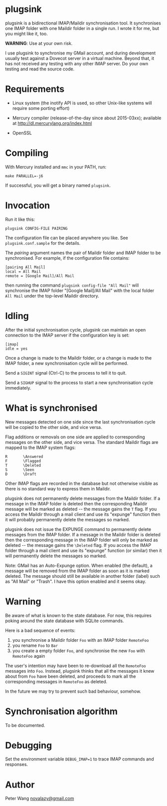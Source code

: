 plugsink
========

plugsink is a bidirectional IMAP/Maildir synchronisation tool.
It synchronises one IMAP folder with one Maildir folder in a single run.
I wrote it for me, but you might like it, too.

**WARNING**: Use at your own risk.

I use plugsink to synchronise my GMail account, and during development
usually test against a Dovecot server in a virtual machine.
Beyond that, it has not received any testing with any other IMAP server.
Do your own testing and read the source code.


Requirements
============

  * Linux system (the inotify API is used, so other Unix-like systems will
    require some porting effort)

  * Mercury compiler (release-of-the-day since about 2015-03xx); available
    at <http://dl.mercurylang.org/index.html>

  * OpenSSL


Compiling
=========

With Mercury installed and `mmc` in your PATH, run:

    make PARALLEL=-j6

If successful, you will get a binary named `plugsink`.


Invocation
==========

Run it like this:

    plugsink CONFIG-FILE PAIRING

The configuration file can be placed anywhere you like.
See `plugsink.conf.sample` for the details.

The *pairing* argument names the pair of Maildir folder and IMAP folder to
be synchronised.  For example, if the configuration file contains:

    [pairing All Mail]
    local = All Mail
    remote = [Google Mail]/All Mail

then running the command `plugsink config-file "All Mail"` will synchronise
the IMAP folder "[Google Mail]/All Mail" with the local folder `All Mail`
under the top-level Maildir directory.


Idling
======

After the initial synchronisation cycle, plugsink can maintain an open
connection to the IMAP server if the configuration key is set:

    [imap]
    idle = yes

Once a change is made to the Maildir folder, or a change is made to the
IMAP folder, a new synchronisation cycle will be performed.

Send a `SIGINT` signal (Ctrl-C) to the process to tell it to quit.

Send a `SIGHUP` signal to the process to start a new synchronisation
cycle immediately.


What is synchronised
====================

New messages detected on one side since the last synchronisation cycle will
be copied to the other side, and vice versa.

Flag additions or removals on one side are applied to corresponding messages
on the other side, and vice versa.  The standard Maildir flags are mapped to
the IMAP system flags:

    R       \Answered
    F       \Flagged
    T       \Deleted
    S       \Seen
    D       \Draft

Other IMAP flags are recorded in the database but not otherwise visible as
there is no standard way to express them in Maildir.

plugsink does not permanently delete messages from the Maildir folder.
If a message in the IMAP folder is deleted then the corresponding Maildir
message will be marked as deleted -- the message gains the `T` flag.
If you access the Maildir through a mail client and use its "expunge"
function then it will probably permanently delete the messages so marked.

plugsink does not issue the EXPUNGE command to permanently delete messages
from the IMAP folder.  If a message in the Maildir folder is deleted then
the corresponding message in the IMAP folder will only be marked as deleted
-- the message gains the `\Deleted` flag.  If you access the IMAP folder
through a mail client and use its "expunge" function (or similar) then it
will permanently delete the messages so marked.

Note: GMail has an Auto-Expunge option.  When enabled (the default), a
message will be removed from the IMAP folder as soon as it is marked
deleted.  The message should still be available in another folder (label)
such as "All Mail" or "Trash".  I have this option enabled and it seems
okay.


Warning
=======

Be aware of what is known to the state database.  For now, this requires
poking around the state database with SQLite commands.

Here is a bad sequence of events:

 1. you synchronise a Maildir folder `Foo` with an IMAP folder `RemoteFoo`
 2. you rename `Foo` to `Bar`
 3. you create a empty folder `Foo`, and synchronise the new `Foo` with
    `RemoteFoo` again

The user's intention may have been to re-download all the `RemoteFoo`
messages into `Foo`.  Instead, plugsink thinks that all the messages it
knew about from `Foo` have been deleted, and proceeds to mark all the
corresponding messages in `RemoteFoo` as deleted.

In the future we may try to prevent such bad behaviour, somehow.


Synchronisation algorithm
=========================

To be documented.


Debugging
=========

Set the environment variable `DEBUG_IMAP=1` to trace IMAP commands and
responses.


Author
======

Peter Wang <novalazy@gmail.com>

